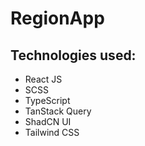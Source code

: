 # RegionApp

## Technologies used:

- React JS
- SCSS
- TypeScript
- TanStack Query
- ShadCN UI
- Tailwind CSS
